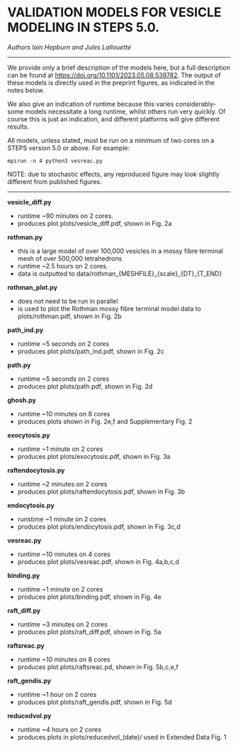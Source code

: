 
# VALIDATION MODELS FOR VESICLE MODELING IN STEPS 5.0. 
*Authors Iain Hepburn and Jules Lallouette*

---------------------------------------------------------------------

We provide only a brief description of the models here, but a full description can be found at https://doi.org/10.1101/2023.05.08.539782. 
The output of these models is directly used in the preprint figures, as indicated in the notes below. 

We also give an indication of runtime because this varies considerably- some models necessitate a long runtime, whilst others run very quickly. Of course this is just an indication, and different platforms will give different results.  

All models, unless stated, must be run on a minimum of two cores on a STEPS version 5.0 or above. For example:
 ```
 mpirun -n 4 python3 vesreac.py
 ```

NOTE: due to stochastic effects, any reproduced figure may look slightly different from published figures. 

---------------------------------------------------------------------


**vesicle_diff.py**
 - runtime ~90 minutes on 2 cores. 
 - produces plot plots/vesicle\_diff.pdf, shown in Fig. 2a

**rothman.py**
 - this is a large model of over 100,000 vesicles in a mossy fibre terminal mesh of over 500,000 tetrahedrons
 - runtime ~2.5 hours on 2 cores.
 - data is outputted to data/rothman\_{MESHFILE}\_{scale}\_{DT}\_{T\_END}

**rothman_plot.py**
 - does not need to be run in parallel
 - is used to plot the Rothman mossy fibre terminal model data to plots/rothman.pdf, shown in Fig. 2b 

**path_ind.py**
 - runtime ~5 seconds on 2 cores 
 - produces plot plots/path\_ind.pdf, shown in Fig. 2c

**path.py**
 - runtime ~5 seconds on 2 cores 
 - produces plot plots/path.pdf, shown in Fig. 2d

**ghosh.py**
 - runtime ~10 minutes on 8 cores
 - produces plots shown in Fig. 2e,f and Supplementary Fig. 2

**exocytosis.py**
 - runtime ~1 minute on 2 cores 
 - produces plot plots/exocytosis.pdf, shown in Fig. 3a

**raftendocytosis.py**
 - runtime ~2 minutes on 2 cores 
 - produces plot plots/raftendocytosis.pdf, shown in Fig. 3b

**endocytosis.py**
 - runstime ~1 minute on 2 cores 
 - produces plot plots/endocytosis.pdf, shown in Fig. 3c,d

**vesreac.py**
 - runtime ~10 minutes on 4 cores
 - produces plot plots/vesreac.pdf, shown in Fig. 4a,b,c,d

**binding.py**
 - runtime ~1 minute on 2 cores
 - produces plot plots/binding.pdf, shown in Fig. 4e

**raft_diff.py**
 - runtime ~3 minutes on 2 cores
 - produces plot plots/raft\_diff.pdf, shown in Fig. 5a

**raftsreac.py**
 - runtime ~10 minutes on 8 cores
 - produces plot plots/raftsreac.pd, shown in Fig. 5b,c,e,f

**raft_gendis.py**
 - runtime ~1 hour on 2 cores
 - produces plot plots/raft\_gendis.pdf, shown in Fig. 5d

**reducedvol.py**
 - runtime ~4 hours on 2 cores
 - produces plots in plots/reducedvol\_(date)/ used in Extended Data Fig. 1




